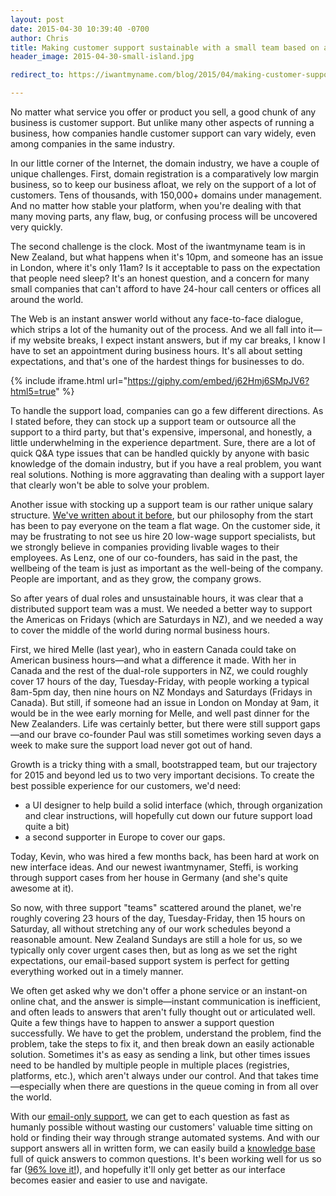 ```yaml
---
layout: post
date: 2015-04-30 10:39:40 -0700
author: Chris
title: Making customer support sustainable with a small team based on a tiny island
header_image: 2015-04-30-small-island.jpg

redirect_to: https://iwantmyname.com/blog/2015/04/making-customer-support-sustainable-with-a-small-team-based-on-a-tiny-island.html

---
```


<!-- excerpt -->

No matter what service you offer or product you sell, a good chunk of any business is customer support. But unlike many other aspects of running a business, how companies handle customer support can vary widely, even among companies in the same industry.

In our little corner of the Internet, the domain industry, we have a couple of unique challenges. First, domain registration is a comparatively low margin business, so to keep our business afloat, we rely on the support of a lot of customers. Tens of thousands, with 150,000+ domains under management. And no matter how stable your platform, when you're dealing with that many moving parts, any flaw, bug, or confusing process will be uncovered very quickly.

<!-- /excerpt -->

The second challenge is the clock. Most of the iwantmyname team is in New Zealand, but what happens when it's 10pm, and someone has an issue in London, where it's only 11am? Is it acceptable to pass on the expectation that people need sleep? It's an honest question, and a concern for many small companies that can't afford to have 24-hour call centers or offices all around the world. 

The Web is an instant answer world without any face-to-face dialogue, which strips a lot of the humanity out of the process. And we all fall into it—if my website breaks, I expect instant answers, but if my car breaks, I know I have to set an appointment during business hours. It's all about setting expectations, and that's one of the hardest things for businesses to do.

{% include iframe.html url="https://giphy.com/embed/j62Hmj6SMpJV6?html5=true" %}

To handle the support load, companies can go a few different directions. As I stated before, they can stock up a support team or outsource all the support to a third party, but that's expensive, impersonal, and honestly, a little underwhelming in the experience department. Sure, there are a lot of quick Q&A type issues that can be handled quickly by anyone with basic knowledge of the domain industry, but if you have a real problem, you want real solutions. Nothing is more aggravating than dealing with a support layer that clearly won't be able to solve your problem.

Another issue with stocking up a support team is our rather unique salary structure. [We've written about it before](https://iwantmyname.com/blog/2014/05/culture-at-iwmn-part-one.html), but our philosophy from the start has been to pay everyone on the team a flat wage. On the customer side, it may be frustrating to not see us hire 20 low-wage support specialists, but we strongly believe in companies providing livable wages to their employees. As Lenz, one of our co-founders, has said in the past, the wellbeing of the team is just as important as the well-being of the company. People are important, and as they grow, the company grows.

So after years of dual roles and unsustainable hours, it was clear that a distributed support team was a must. We needed a better way to support the Americas on Fridays (which are Saturdays in NZ), and we needed a way to cover the middle of the world during normal business hours. 

First, we hired Melle (last year), who in eastern Canada could take on American business hours—and what a difference it made. With her in Canada and the rest of the dual-role supporters in NZ, we could roughly cover 17 hours of the day, Tuesday-Friday, with people working a typical 8am-5pm day, then nine hours on NZ Mondays and Saturdays (Fridays in Canada). But still, if someone had an issue in London on Monday at 9am, it would be in the wee early morning for Melle, and well past dinner for the New Zealanders. Life was certainly better, but there were still support gaps—and our brave co-founder Paul was still sometimes working seven days a week to make sure the support load never got out of hand.

Growth is a tricky thing with a small, bootstrapped team, but our trajectory for 2015 and beyond led us to two very important decisions. To create the best possible experience for our customers, we'd need:

+ a UI designer to help build a solid interface (which, through organization and clear instructions, will hopefully cut down our future support load quite a bit)
+ a second supporter in Europe to cover our gaps.

Today, Kevin, who was hired a few months back, has been hard at work on new interface ideas. And our newest iwantmynamer, Steffi, is working through support cases from her house in Germany (and she's quite awesome at it).

So now, with three support "teams" scattered around the planet, we're roughly covering 23 hours of the day, Tuesday-Friday, then 15 hours on Saturday, all without stretching any of our work schedules beyond a reasonable amount. New Zealand Sundays are still a hole for us, so we typically only cover urgent cases then, but as long as we set the right expectations, our email-based support system is perfect for getting everything worked out in a timely manner.

We often get asked why we don't offer a phone service or an instant-on online chat, and the answer is simple—instant communication is inefficient, and often leads to answers that aren't fully thought out or articulated well. Quite a few things have to happen to answer a support question successfully. We have to get the problem, understand the problem, find the problem, take the steps to fix it, and then break down an easily actionable solution. Sometimes it's as easy as sending a link, but other times issues need to be handled by multiple people in multiple places (registries, platforms, etc.), which aren't always under our control. And that takes time—especially when there are questions in the queue coming in from all over the world.

With our [email-only support](https://iwantmyname.com/support), we can get to each question as fast as humanly possible without wasting our customers' valuable time sitting on hold or finding their way through strange automated systems. And with our support answers all in written form, we can easily build a [knowledge base](https://help.iwantmyname.com) full of quick answers to common questions. It's been working well for us so far ([96% love it!](http://public.nicereply.com/iwantmyname)), and hopefully it'll only get better as our interface becomes easier and easier to use and navigate.